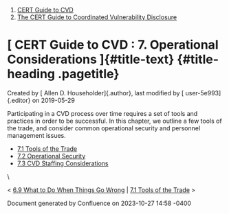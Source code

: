 



1.  [CERT Guide to CVD](index.html)
2.  [The CERT Guide to Coordinated Vulnerability
    Disclosure](The-CERT-Guide-to-Coordinated-Vulnerability-Disclosure_47677443.html)


# [ CERT Guide to CVD : 7. Operational Considerations ]{#title-text} {#title-heading .pagetitle}




Created by [ Allen D. Householder]{.author}, last modified by [
user-5e993]{.editor} on 2019-05-29



Participating in a CVD process over time requires a set of tools and
practices in order to be successful. In this chapter, we outline a few
tools of the trade, and consider common operational security and
personnel management issues.

-   [7.1 Tools of the Trade](7.1-Tools-of-the-Trade_47677493.html)
-   [7.2 Operational Security](7.2-Operational-Security_47677494.html)
-   [7.3 CVD Staffing
    Considerations](7.3-CVD-Staffing-Considerations_47677495.html)

\



\< [6.9 What to Do When Things Go
Wrong](6.9-What-to-Do-When-Things-Go-Wrong_47677491.html) \| [7.1 Tools
of the Trade](7.1-Tools-of-the-Trade_47677493.html) \>








Document generated by Confluence on 2023-10-27 14:58 -0400






